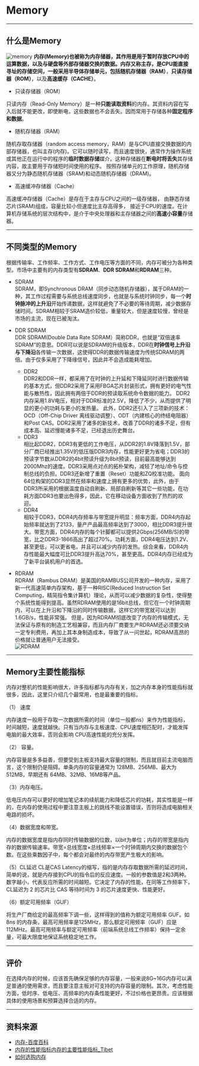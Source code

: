 ﻿# Memory


---

## 什么是Memory
![memory][1]
**内存(Memory)**也被称为内存储器，其作用是用于暂时存放CPU中的运算数据，以及与硬盘等外部存储器交换的数据。内存又称主存，是CPU能直接寻址的存储空间，一般采用半导体存储单元，包括**随机存储器（RAM）**，**只读存储器（ROM）**，以及**高速缓存（CACHE）**。

 - 只读存储器（ROM）

只读内存（Read-Only Memory）是一种**只能读取资料**的内存。其资料内容在写入后就不能更改，即使断电，这些数据也不会丢失。因而常用于存储各种**固定程序和数据**。

 - 随机存储器（RAM）

随机存取存储器（random access memory，RAM）是与CPU直接交换数据的内部存储器，也叫主存(内存)。它可以随时读写，而且速度很快，通常作为操作系统或其他正在运行中的程序的**临时数据存储**媒介。这种存储器在**断电时将丢失**其存储内容，故主要用于存储短时间使用的程序。 按照存储单元的工作原理，随机存储器又分为静态随机存储器（SRAM)和动态随机存储器（DRAM)。

 - 高速缓冲存储器（Cache）

高速缓冲存储器（Cache）是存在于主存与CPU之间的一级存储器， 由静态存储芯片(SRAM)组成，容量比较小但速度比主存高得多， 接近于CPU的速度。在计算机存储系统的层次结构中，是介于中央处理器和主存储器之间的**高速小容量**存储器。


----------
## 不同类型的Memory
根据传输率、工作频率、工作方式、工作电压等方面的不同，内存可被分为各种类型。市场中主要有的内存类型有**SDRAM**、**DDR SDRAM**和**RDRAM**三种。

 - SDRAM    
 SDRAM，即Synchronous DRAM（同步动态随机存储器），属于DRAM的一种，其工作过程需要与系统总线速度同步，也就是与系统时钟同步，每一个**时钟脉冲的上升沿**开始传递数据，这样就避免了不必要的等待周期，减少数据存储时间。SDRAM相较于SRAM造价较低，重量较大，但是速度较慢，曾经是市场的主流，现在已被淘汰。

 - DDR SDRAM    
 DDR SDRAM(Double Data Rate SDRAM）简称DDR，也就是“双倍速率SDRAM”的意思。DDR可以说是SDRAM的升级版本，DDR在**时钟信号上升沿与下降沿**各传输一次数据，这使得DDR的数据传输速度为传统SDRAM的两倍。由于仅多采用了下降缘信号，因此并不会造成能耗增加。
    - DDR2    
    DDR2和DDR一样，都采用了在时钟的上升延和下降延同时进行数据传输的基本方式，但DDR2采用了采用FBGA芯片封装形式，拥有更好的电气性能与散热性，因此拥有两倍于DDR的预读取系统命令数据的能力。 
DDR2内存采用1.8V电压，相对于DDR标准的2.5V，降低了不少，从而提供了明显的更小的功耗与更小的发热量。 
此外，DDR2还引入了三项新的技术：OCD（Off-Chip Driver 离线驱动调整）、ODT（内建核心的终结电阻器）和Post CAS。DDR2采用了诸多的新技术，改善了DDR的诸多不足，但有成本高、延迟慢能诸多不足，已经退出历史舞台。
    - DDR3    
    相比起DDR2，DDR3有更低的工作电压，从DDR2的1.8V降落到1.5V，部分厂商已经推出1.35V的低压版DDR3内存，性能更好更为省电；DDR3的预读字节数从DDR2的4bit预读升级为8bit预读，目前最高能够达到2000Mhz的速度。DDR3采用点对点的拓朴架构，减轻了地址/命令与控制总线的负担。DDR3还新增了重置（Reset）功能和ZQ校准功能。
面向64位构架的DDR3显然在频率和速度上拥有更多的优势，此外，由于DDR3所采用的根据温度自动自刷新、局部自刷新等其它一些功能，在功耗方面DDR3也要出色得多，因此，它在移动设备方面收到了热烈的欢迎。
    - DDR4    
    相较于DDR3，DDR4内存频率与带宽提升明显：频率方面，DDR4内存起始频率就达到了2133，量产产品最高频率达到了3000，相比DDR3提升很大。带宽方面，DDR4内存的每个针脚都可以提供2Gbps(256MB/S)的带宽，比之DDR3-1866高出了超过70%。功耗方面，DDR4电压达到1.2V、甚至更低，可以更省电，并且可以减少内存的发热。综合来看，DDR4内存性能最大幅度可比DDR3提升高达70%，甚至更高。DDR4内存已经成为了新平台装机用户的首选。       


 - RDRAM      
 RDRAM（Rambus DRAM）是美国的RAMBUS公司开发的一种内存，采用了新一代高速简单内存架构，基于一种RISC(Reduced Instruction Set Computing，精简指令集计算机）理论，从而可以减少数据的复杂性，使得整个系统性能得到提高。虽然RDRAM使用的是16bit总线，但它在一个时钟周期内，可以在上升沿和下降沿的同时传输数据，这样它的带宽就可以达到1.6GB/s，性能非常强。
但是，因为RDRAM彻底改变了内存的传输模式，无法保证与原有的制造工艺相兼容，而且内存厂商要生产RDRAM还必须要交纳一定专利费用，再加上其本身制造成本，导致了从一问世起，RDRAM高昂的价格就让普通用户无法接受。     
![RDRAM][2]


----------
## Memory主要性能指标

内存对整机的性能影响很大，许多指标都与内存有关，加之内存本身的性能指标就很多，因此，这里只介绍几个最常用，也是最重要的指标。

 （1） 速度

内存速度一般用于存取一次数据所需的时间（单位一般都ns）来作为性能指标，时间越短，速度就越快。只有当内存与主板速度、CPU速度相匹配时，才能发挥电脑的最大效率，否则会影响 CPU高速性能的充分发挥。

 （2） 容量。

内存容量是多多益善，但要受到主板支持最大容量的限制，而且就目前主流电脑而言，这个限制仍是阻碍。单条内存的容量通常为 128MB、256MB、最大为 512MB，早期还有 64MB、32MB、16MB等产品。


（3）内存电压。

低电压内存可以更好的增加笔记本的续航能力和降低芯片的功耗，其实性能是一样的，在内存的使用过程中要注意主板上的跳线不能设置错误，否则将造成电脑相关电路的损坏。

（4）数据宽度和带宽。

内存的数据宽度是指内存同时传输数据的位数，以bit为单位；内存的带宽是指内存的数据传输速率。带宽=总线宽度×总线频率×一个时钟周期内交换的数据包个数。在这些乘数因子中，每个都会对最终的内存带宽产生极大的影响。

（5）CL延迟
CL是CAS Latency的缩写，指的是内存存取数据所需的延迟时间，简单的说，就是内存接到CPU的指令后的反应速度。一般的参数值是2和3两种。数字越小，代表反应所需的时间越短。它决定了内存的性能，在同等工作频率下，CL延迟为 2 的芯片比 CAS 等待时间为 3 的芯片速度更快、性能更好。

（6）额定可用频率（GUF）

将生产厂商给定的最高频率下调一些，这样得到的值称为额定可用频率 GUF。如 8ns 的内存条，最高可用频率是125MHz，那么额定可用频率（GUF）应是112MHz。最高可用频率与额定可用频率（前端系统总线工作频率）保持一定余量，可最大限度地保证系统稳定地工作。


----------
## 评价
在选择内存的时候，应该首先确保足够的内存容量，一般来说8G~16G内存可以满足普通的使用需求，而且要注意主板对可支持的内存容量的限制。其次，考虑性能方面，低时序、低电压、高频率的内存条性能更好，不过价格也更昂贵。应该根据具体的使用场景和预算选择合适的内存。


----------


## 资料来源

 - [内存-百度百科][3]
 - [内存的性能指标内存的主要性能指标_Tibet][4]
 - [如何选购内存][5]

  [1]: https://ss1.bdstatic.com/70cFuXSh_Q1YnxGkpoWK1HF6hhy/it/u=872519790,507419261&fm=26&gp=0.jpg
  [2]: https://gss2.bdstatic.com/9fo3dSag_xI4khGkpoWK1HF6hhy/baike/c0=baike80,5,5,80,26/sign=4ad63a23e924b899ca31716a0f6f76f0/9a504fc2d56285358733c20290ef76c6a6ef63c5.jpg
  [3]: https://baike.baidu.com/item/%E5%86%85%E5%AD%98
  [4]: https://www.wenjiwu.com/doc/ebivni.html
  [5]: https://baijiahao.baidu.com/s?id=1596413897685202532&wfr=spider&for=pc
